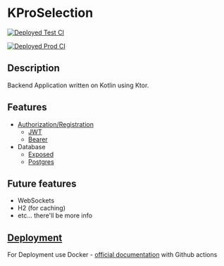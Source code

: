 # KProSelection

[![Deployed Test CI](https://github.com/stslex/KProSelection/actions/workflows/test-deploy.yml/badge.svg)](https://github.com/stslex/KProSelection/actions/workflows/test-deploy.yml)

[![Deployed Prod CI](https://github.com/stslex/KProSelection/actions/workflows/prod-deploy.yml/badge.svg)](https://github.com/stslex/KProSelection/actions/workflows/prod-deploy.yml)

## Description

Backend Application written on Kotlin using Ktor.

## Features

- [Authorization/Registration](https://ktor.io/docs/authentication.html)
    - [JWT](https://ktor.io/docs/jwt.html)
    - [Bearer](https://ktor.io/docs/bearer.html)
- Database
    - [Exposed](https://github.com/JetBrains/Exposed)
    - [Postgres](https://www.postgresql.org/docs/)

## Future features

- WebSockets
- H2 (for caching)
- etc... there'll be more info

## [Deployment](https://ktor.io/docs/deploy.html)

For Deployment use Docker - [official documentation](https://ktor.io/docs/docker.html) with Github actions
